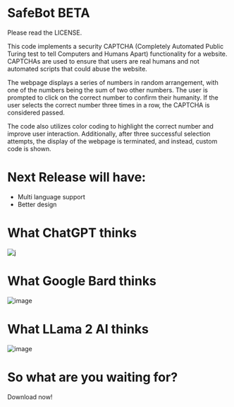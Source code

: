 # SafeBot BETA

Please read the LICENSE.


This code implements a security CAPTCHA (Completely Automated Public Turing test to tell Computers and Humans Apart) functionality for a website. CAPTCHAs are used to ensure that users are real humans and not automated scripts that could abuse the website.

The webpage displays a series of numbers in random arrangement, with one of the numbers being the sum of two other numbers. The user is prompted to click on the correct number to confirm their humanity. If the user selects the correct number three times in a row, the CAPTCHA is considered passed.

The code also utilizes color coding to highlight the correct number and improve user interaction. Additionally, after three successful selection attempts, the display of the webpage is terminated, and instead, custom code is shown.

# Next Release will have:
- Multi language support
- Better design

# What ChatGPT thinks

![j](https://github.com/SafeBotCaptcha/Safe-Bot-BETA/assets/159303239/560de6cd-16ae-4c27-88b4-f6d6bd64b06b)

# What Google Bard thinks
![image](https://github.com/SafeBotCaptcha/Safe-Bot-BETA/assets/159303239/2a7ddc0c-f2df-492b-bd5c-ce409bb3fe4d)

# What LLama 2 AI thinks
![image](https://github.com/SafeBotCaptcha/Safe-Bot-BETA/assets/159303239/de23becb-2782-49ed-bb67-f4a1d977d8f9)

# So what are you waiting for?
Download now!

